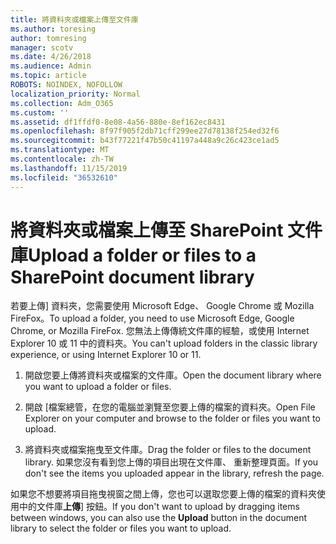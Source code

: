 ```yaml
---
title: 將資料夾或檔案上傳至文件庫
ms.author: toresing
author: tomresing
manager: scotv
ms.date: 4/26/2018
ms.audience: Admin
ms.topic: article
ROBOTS: NOINDEX, NOFOLLOW
localization_priority: Normal
ms.collection: Adm_O365
ms.custom: ''
ms.assetid: df1ffdf0-8e08-4a56-880e-8ef162ec8431
ms.openlocfilehash: 8f97f905f2db71cff299ee27d78138f254ed32f6
ms.sourcegitcommit: b43f77221f47b50c41197a448a9c26c423ce1ad5
ms.translationtype: MT
ms.contentlocale: zh-TW
ms.lasthandoff: 11/15/2019
ms.locfileid: "36532610"
---
```

# <a name="upload-a-folder-or-files-to-a-sharepoint-document-library"></a><span data-ttu-id="e92ce-102">將資料夾或檔案上傳至 SharePoint 文件庫</span><span class="sxs-lookup"><span data-stu-id="e92ce-102">Upload a folder or files to a SharePoint document library</span></span>

<span data-ttu-id="e92ce-103">若要上傳] 資料夾，您需要使用 Microsoft Edge、 Google Chrome 或 Mozilla FireFox。</span><span class="sxs-lookup"><span data-stu-id="e92ce-103">To upload a folder, you need to use Microsoft Edge, Google Chrome, or Mozilla FireFox.</span></span> <span data-ttu-id="e92ce-104">您無法上傳傳統文件庫的經驗，或使用 Internet Explorer 10 或 11 中的資料夾。</span><span class="sxs-lookup"><span data-stu-id="e92ce-104">You can't upload folders in the classic library experience, or using Internet Explorer 10 or 11.</span></span>
  
1. <span data-ttu-id="e92ce-105">開啟您要上傳將資料夾或檔案的文件庫。</span><span class="sxs-lookup"><span data-stu-id="e92ce-105">Open the document library where you want to upload a folder or files.</span></span>
    
2. <span data-ttu-id="e92ce-106">開啟 [檔案總管，在您的電腦並瀏覽至您要上傳的檔案的資料夾。</span><span class="sxs-lookup"><span data-stu-id="e92ce-106">Open File Explorer on your computer and browse to the folder or files you want to upload.</span></span>
    
3. <span data-ttu-id="e92ce-107">將資料夾或檔案拖曳至文件庫。</span><span class="sxs-lookup"><span data-stu-id="e92ce-107">Drag the folder or files to the document library.</span></span> <span data-ttu-id="e92ce-108">如果您沒有看到您上傳的項目出現在文件庫、 重新整理頁面。</span><span class="sxs-lookup"><span data-stu-id="e92ce-108">If you don't see the items you uploaded appear in the library, refresh the page.</span></span> 
    
<span data-ttu-id="e92ce-109">如果您不想要將項目拖曳視窗之間上傳，您也可以選取您要上傳的檔案的資料夾使用中的文件庫**上傳**] 按鈕。</span><span class="sxs-lookup"><span data-stu-id="e92ce-109">If you don't want to upload by dragging items between windows, you can also use the **Upload** button in the document library to select the folder or files you want to upload.</span></span> 
  

